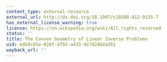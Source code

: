 ```yaml
---
content_type: external-resource
external_url: http://dx.doi.org/10.1007/s10208-012-9135-7
has_external_license_warning: true
license: https://en.wikipedia.org/wiki/All_rights_reserved
status: ''
title: The Convex Geometry of Linear Inverse Problems
uid: edb9c05e-028f-4f92-a433-927d2464a261
wayback_url: ''
---
```

